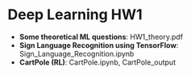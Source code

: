 # Deep Learning HW1


*   **Some theoretical ML questions**: HW1_theory.pdf
*   **Sign Language Recognition using TensorFlow**: Sign_Language_Recognition.ipynb
*   **CartPole (RL)**: CartPole.ipynb, CartPole_output

